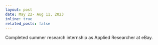 ```yaml
---
layout: post
date: May 22- Aug 11, 2023
inline: true
related_posts: false
---
```


Completed summer research internship as Applied Researcher at eBay.
